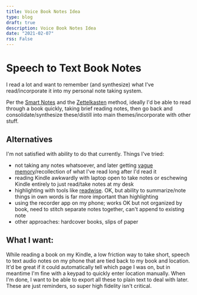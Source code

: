```yaml
---
title: Voice Book Notes Idea
type: blog
draft: true
description: Voice Book Notes Idea
date: "2021-02-07"
rss: False
---
```


# Speech to Text Book Notes
I read a lot and want to remember (and synthesize) what I've read/incorporate
it into my personal note taking system.

Per the [Smart
Notes](https://www.amazon.com/How-Take-Smart-Notes-Nonfiction-ebook/dp/B06WVYW33Y/)
and the [Zettelkasten](https://zettelkasten.de/) method, ideally I'd be able
to read through a book quickly, taking brief reading notes, then go back and
consolidate/synthesize these/distill into main themes/incorporate with other
stuff.

## Alternatives
I'm not satisfied with ability to do that currently. Things I've tried:
- not taking any notes whatsoever, and later getting [vague memory](http://www.paulgraham.com/know.html)/recollection of what I've read long after I'd read it
- reading Kindle awkwardly with laptop open to take notes or eschewing Kindle entirely to just read/take notes at my desk
- highlighting with tools like [readwise](readwise). OK, but ability to summarize/note things in own words is far more important than highlighting
- using the recorder app on my phone; works OK but not organized by book, need to stitch separate notes together, can't append to existing note
- other approaches: hardcover books, slips of paper

## What I want:
While reading a book on my Kindle, a low friction way to take short, speech to
text audio notes on my phone that are tied back to my book and location.  It'd
be great if it could automatically tell which page I was on, but in meantime
I'm fine with a keypad to quickly enter location manually.  When I'm done,
I want to be able to export all these to plain text to deal with later. These
are just reminders, so super high fidelity isn't critical.
